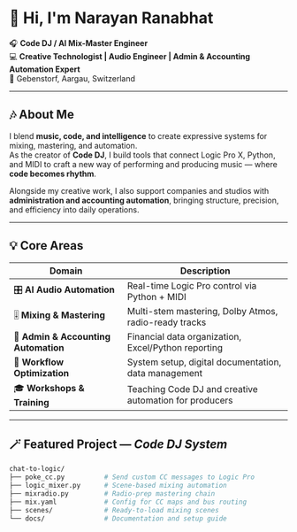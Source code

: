 # 👋 Hi, I'm Narayan Ranabhat  

🎧 **Code DJ / AI Mix-Master Engineer**  
💻 **Creative Technologist | Audio Engineer | Admin & Accounting Automation Expert**  
📍 Gebenstorf, Aargau, Switzerland  

---

## 🎶 About Me
I blend **music, code, and intelligence** to create expressive systems for mixing, mastering, and automation.  
As the creator of **Code DJ**, I build tools that connect Logic Pro X, Python, and MIDI to craft a new way of performing and producing music — where **code becomes rhythm**.

Alongside my creative work, I also support companies and studios with **administration and accounting automation**, bringing structure, precision, and efficiency into daily operations.

---

## 💡 Core Areas

| Domain | Description |
|---------|--------------|
| 🎛️ **AI Audio Automation** | Real-time Logic Pro control via Python + MIDI |
| 🎚️ **Mixing & Mastering** | Multi-stem mastering, Dolby Atmos, radio-ready tracks |
| 🧮 **Admin & Accounting Automation** | Financial data organization, Excel/Python reporting |
| 💼 **Workflow Optimization** | System setup, digital documentation, data management |
| 🎓 **Workshops & Training** | Teaching Code DJ and creative automation for producers |

---

## 🪄 Featured Project — *Code DJ System*

```bash
chat-to-logic/
├── poke_cc.py          # Send custom CC messages to Logic Pro
├── logic_mixer.py      # Scene-based mixing automation
├── mixradio.py         # Radio-prep mastering chain
├── mix.yaml            # Config for CC maps and bus routing
├── scenes/             # Ready-to-load mixing scenes
└── docs/               # Documentation and setup guide
